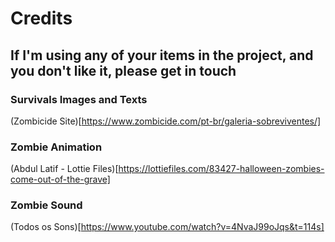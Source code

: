 # Credits

## If I'm using any of your items in the project, and you don't like it, please get in touch

### Survivals Images and Texts

(Zombicide Site)[https://www.zombicide.com/pt-br/galeria-sobreviventes/]

### Zombie Animation

(Abdul Latif - Lottie Files)[https://lottiefiles.com/83427-halloween-zombies-come-out-of-the-grave]

### Zombie Sound

(Todos os Sons)[https://www.youtube.com/watch?v=4NvaJ99oJqs&t=114s]
